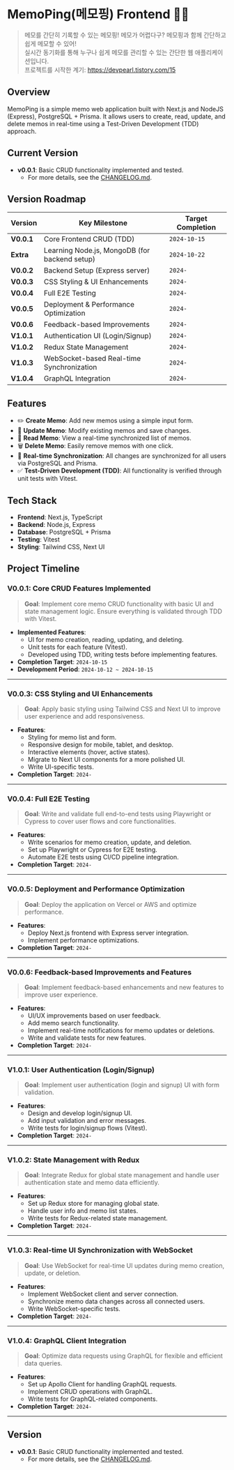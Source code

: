 # MemoPing(메모핑) Frontend 📒✨

> 메모를 간단히 기록할 수 있는 메모핑! 메모가 어렵다구? 메모핑과 함께 간단하고 쉽게 메모할 수 있어!  
실시간 동기화를 통해 누구나 쉽게 메모를 관리할 수 있는 간단한 웹 애플리케이션입니다.  
프로젝트를 시작한 계기: https://devpearl.tistory.com/15 

## Overview

MemoPing is a simple memo web application built with Next.js and NodeJS (Express), PostgreSQL + Prisma. It allows users to create, read, update, and delete memos in real-time using a Test-Driven Development (TDD) approach.


## Current Version
- **v0.0.1**: Basic CRUD functionality implemented and tested.
  - For more details, see the [CHANGELOG.md](./CHANGELOG.md).

## Version Roadmap

| Version    | Key Milestone                                | Target Completion |
|------------|----------------------------------------------|-------------------|
| **V0.0.1** | Core Frontend CRUD (TDD)                     | `2024-10-15`      |
| **Extra**  | Learning Node.js, MongoDB (for backend setup) | `2024-10-22`      |
| **V0.0.2** | Backend Setup (Express server)               | `2024-`           |
| **V0.0.3** | CSS Styling & UI Enhancements                | `2024-`           |
| **V0.0.4** | Full E2E Testing                             | `2024-`           |
| **V0.0.5** | Deployment & Performance Optimization        | `2024-`           |
| **V0.0.6** | Feedback-based Improvements                  | `2024-`           |
| **V1.0.1** | Authentication UI (Login/Signup)             | `2024-`           |
| **V1.0.2** | Redux State Management                       | `2024-`           |
| **V1.0.3** | WebSocket-based Real-time Synchronization    | `2024-`           |
| **V1.0.4** | GraphQL Integration                          | `2024-`           |

## Features

- ✏️ **Create Memo**: Add new memos using a simple input form.
- 📝 **Update Memo**: Modify existing memos and save changes.
- 📄 **Read Memo**: View a real-time synchronized list of memos.
- 🗑️ **Delete Memo**: Easily remove memos with one click.
- 🔄 **Real-time Synchronization**: All changes are synchronized for all users via PostgreSQL and Prisma.
- ✅ **Test-Driven Development (TDD)**: All functionality is verified through unit tests with Vitest.

## Tech Stack

- **Frontend**: Next.js, TypeScript
- **Backend**: Node.js, Express
- **Database**: PostgreSQL + Prisma
- **Testing**: Vitest
- **Styling**: Tailwind CSS, Next UI

## **Project Timeline**

### **V0.0.1: Core CRUD Features Implemented**
> **Goal**: Implement core memo CRUD functionality with basic UI and state management logic. Ensure everything is validated through TDD with Vitest.
- **Implemented Features**:
  - UI for memo creation, reading, updating, and deleting.
  - Unit tests for each feature (Vitest).
  - Developed using TDD, writing tests before implementing features.
- **Completion Target**: `2024-10-15`
- **Development Period**: `2024-10-12 ~ 2024-10-15`

---

### **V0.0.3: CSS Styling and UI Enhancements**
> **Goal**: Apply basic styling using Tailwind CSS and Next UI to improve user experience and add responsiveness.
- **Features**:
  - Styling for memo list and form.
  - Responsive design for mobile, tablet, and desktop.
  - Interactive elements (hover, active states).
  - Migrate to Next UI components for a more polished UI.
  - Write UI-specific tests.
- **Completion Target**: `2024-`

---

### **V0.0.4: Full E2E Testing**
> **Goal**: Write and validate full end-to-end tests using Playwright or Cypress to cover user flows and core functionalities.
- **Features**:
  - Write scenarios for memo creation, update, and deletion.
  - Set up Playwright or Cypress for E2E testing.
  - Automate E2E tests using CI/CD pipeline integration.
- **Completion Target**: `2024-`

---

### **V0.0.5: Deployment and Performance Optimization**
> **Goal**: Deploy the application on Vercel or AWS and optimize performance.
- **Features**:
  - Deploy Next.js frontend with Express server integration.
  - Implement performance optimizations.
- **Completion Target**: `2024-`

---

### **V0.0.6: Feedback-based Improvements and Features**
> **Goal**: Implement feedback-based enhancements and new features to improve user experience.
- **Features**:
  - UI/UX improvements based on user feedback.
  - Add memo search functionality.
  - Implement real-time notifications for memo updates or deletions.
  - Write and validate tests for new features.
- **Completion Target**: `2024-`

---

### **V1.0.1: User Authentication (Login/Signup)**
> **Goal**: Implement user authentication (login and signup) UI with form validation.
- **Features**:
  - Design and develop login/signup UI.
  - Add input validation and error messages.
  - Write tests for login/signup flows (Vitest).
- **Completion Target**: `2024-`

---

### **V1.0.2: State Management with Redux**
> **Goal**: Integrate Redux for global state management and handle user authentication state and memo data efficiently.
- **Features**:
  - Set up Redux store for managing global state.
  - Handle user info and memo list states.
  - Write tests for Redux-related state management.
- **Completion Target**: `2024-`

---

### **V1.0.3: Real-time UI Synchronization with WebSocket**
> **Goal**: Use WebSocket for real-time UI updates during memo creation, update, or deletion.
- **Features**:
  - Implement WebSocket client and server connection.
  - Synchronize memo data changes across all connected users.
  - Write WebSocket-specific tests.
- **Completion Target**: `2024-`

---

### **V1.0.4: GraphQL Client Integration**
> **Goal**: Optimize data requests using GraphQL for flexible and efficient data queries.
- **Features**:
  - Set up Apollo Client for handling GraphQL requests.
  - Implement CRUD operations with GraphQL.
  - Write tests for GraphQL-related components.
- **Completion Target**: `2024-`

---

## Version

- **v0.0.1**: Basic CRUD functionality implemented and tested.
  - For more details, see the [CHANGELOG.md](./CHANGELOG.md).
